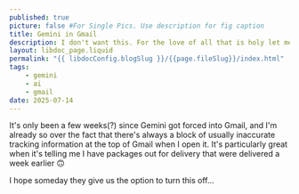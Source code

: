 ```yaml
---
published: true
picture: false #For Single Pics. Use description for fig caption
title: Gemini in Gmail
description: I don't want this. For the love of all that is holy let me disable it.
layout: libdoc_page.liquid
permalink: "{{ libdocConfig.blogSlug }}/{{page.fileSlug}}/index.html"
tags:
    - gemini
    - ai
    - gmail
date: 2025-07-14
---
```


It's only been a few weeks(?) since Gemini got forced into Gmail, and I'm already so over the fact that there's always a block of usually inaccurate tracking information at the top of Gmail when I open it. It's particularly great when it's telling me I have packages out for delivery that were delivered a week earlier 🙃

I hope someday they give us the option to turn this off...
